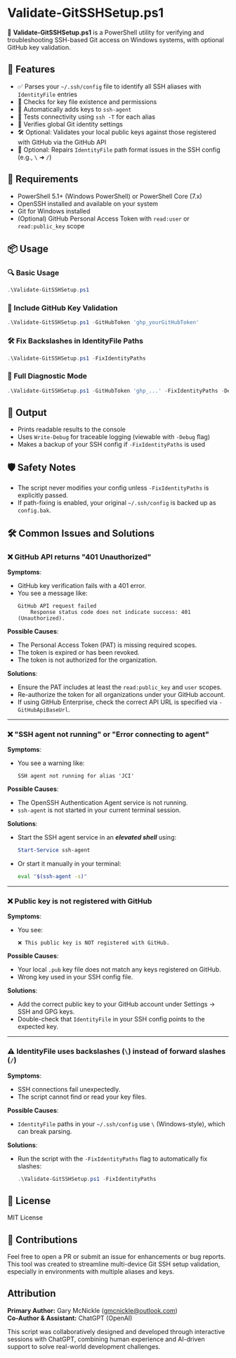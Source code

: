 # Validate-GitSSHSetup.ps1

📌 **Validate-GitSSHSetup.ps1** is a PowerShell utility for verifying and troubleshooting SSH-based Git access on Windows systems, with optional GitHub key validation.


## 🚀 Features

- ✅ Parses your `~/.ssh/config` file to identify all SSH aliases with `IdentityFile` entries
- 🔐 Checks for key file existence and permissions
- 🔁 Automatically adds keys to `ssh-agent`
- 🔗 Tests connectivity using `ssh -T` for each alias
- 🧠 Verifies global Git identity settings
- 🛠️ Optional: Validates your local public keys against those registered with GitHub via the GitHub API
- 🧼 Optional: Repairs `IdentityFile` path format issues in the SSH config (e.g., `\` ➜ `/`)

## 🧰 Requirements

- PowerShell 5.1+ (Windows PowerShell) or PowerShell Core (7.x)
- OpenSSH installed and available on your system
- Git for Windows installed
- (Optional) GitHub Personal Access Token with `read:user` or `read:public_key` scope


## 📦 Usage

### 🔍 Basic Usage
```powershell
.\Validate-GitSSHSetup.ps1
```

### 🔐 Include GitHub Key Validation
```powershell
.\Validate-GitSSHSetup.ps1 -GitHubToken 'ghp_yourGitHubToken'
```

### 🛠️ Fix Backslashes in IdentityFile Paths
```powershell
.\Validate-GitSSHSetup.ps1 -FixIdentityPaths
```

### 🧪 Full Diagnostic Mode
```powershell
.\Validate-GitSSHSetup.ps1 -GitHubToken 'ghp_...' -FixIdentityPaths -Debug
```


## 🔄 Output

- Prints readable results to the console
- Uses `Write-Debug` for traceable logging (viewable with `-Debug` flag)
- Makes a backup of your SSH config if `-FixIdentityPaths` is used


## 🛡️ Safety Notes

- The script never modifies your config unless `-FixIdentityPaths` is explicitly passed.
- If path-fixing is enabled, your original `~/.ssh/config` is backed up as `config.bak`.


## 🛠️ Common Issues and Solutions

### ❌ GitHub API returns "401 Unauthorized"
**Symptoms**:
- GitHub key verification fails with a 401 error.
- You see a message like:
  ```
  GitHub API request failed
      Response status code does not indicate success: 401 (Unauthorized).
  ```

**Possible Causes**:
- The Personal Access Token (PAT) is missing required scopes.
- The token is expired or has been revoked.
- The token is not authorized for the organization.

**Solutions**:
- Ensure the PAT includes at least the `read:public_key` and `user` scopes.
- Re-authorize the token for all organizations under your GitHub account.
- If using GitHub Enterprise, check the correct API URL is specified via `-GitHubApiBaseUrl`.

---

### ❌ "SSH agent not running" or "Error connecting to agent"
**Symptoms**:
- You see a warning like:
  ```
  SSH agent not running for alias 'JCI'
  ```

**Possible Causes**:
- The OpenSSH Authentication Agent service is not running.
- `ssh-agent` is not started in your current terminal session.

**Solutions**:
- Start the SSH agent service in an ***elevated shell*** using:
  ```powershell
  Start-Service ssh-agent
  ```
- Or start it manually in your terminal:
  ```bash
  eval "$(ssh-agent -s)"
  ```

---

### ❌ Public key is not registered with GitHub
**Symptoms**:
- You see:
  ```
  ❌ This public key is NOT registered with GitHub.
  ```

**Possible Causes**:
- Your local `.pub` key file does not match any keys registered on GitHub.
- Wrong key used in your SSH config file.

**Solutions**:
- Add the correct public key to your GitHub account under Settings → SSH and GPG keys.
- Double-check that `IdentityFile` in your SSH config points to the expected key.

---

### ⚠️ IdentityFile uses backslashes (`\`) instead of forward slashes (`/`)
**Symptoms**:
- SSH connections fail unexpectedly.
- The script cannot find or read your key files.

**Possible Causes**:
- `IdentityFile` paths in your `~/.ssh/config` use `\` (Windows-style), which can break parsing.

**Solutions**:
- Run the script with the `-FixIdentityPaths` flag to automatically fix slashes:
  ```powershell
  .\Validate-GitSSHSetup.ps1 -FixIdentityPaths
  ```


## 📄 License

MIT License


## 🤝 Contributions

Feel free to open a PR or submit an issue for enhancements or bug reports. This tool was created to streamline multi-device Git SSH setup validation, especially in environments with multiple aliases and keys.

## Attribution

**Primary Author:** Gary McNickle (gmcnickle@outlook.com)<br>
**Co-Author & Assistant:** ChatGPT (OpenAI)

This script was collaboratively designed and developed through interactive sessions with ChatGPT, combining human experience and AI-driven support to solve real-world development challenges.
